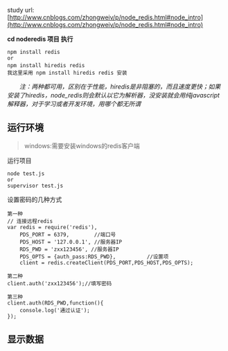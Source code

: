 study url:[http://www.cnblogs.com/zhongweiv/p/node_redis.html#node_intro](http://www.cnblogs.com/zhongweiv/p/node_redis.html#node_intro)


**cd noderedis 项目 执行**

 	npm install redis
	or
	npm install hiredis redis　　
	我这里采用 npm install hiredis redis 安装

　　*注：两种都可用，区别在于性能，hiredis是非阻塞的，而且速度更快；如果安装了hiredis，node_redis则会默认以它为解析器，没安装就会用纯javascript解释器，对于学习或者开发环境，用哪个都无所谓*


## 运行环境 

>windows:需要安装windows的redis客户端


运行项目 
	
	node test.js
	or
	supervisor test.js


设置密码的几种方式 
	
	第一种
	// 连接远程redis
	var redis = require('redis'),
	    PDS_PORT = 6379,        //端口号
	    PDS_HOST = '127.0.0.1', //服务器IP
	    RDS_PWD = 'zxx123456', //服务器IP
	    PDS_OPTS = {auth_pass:RDS_PWD},          //设置项
	    client = redis.createClient(PDS_PORT,PDS_HOST,PDS_OPTS);
	
	第二种
	client.auth('zxx123456');//填写密码
	
	第三种
	client.auth(RDS_PWD,function(){
	    console.log('通过认证');
	});


## 显示数据

[]()
